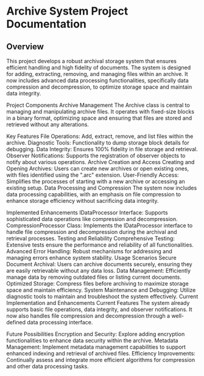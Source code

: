 # Archive System Project Documentation
## Overview
This project develops a robust archival storage system that ensures efficient handling and high fidelity of documents. The system is designed for adding, extracting, removing, and managing files within an archive. It now includes advanced data processing functionalities, specifically data compression and decompression, to optimize storage space and maintain data integrity.

Project Components
Archive Management
The Archive class is central to managing and manipulating archive files. It operates with fixed-size blocks in a binary format, optimizing space and ensuring that files are stored and retrieved without any alterations.

Key Features
File Operations: Add, extract, remove, and list files within the archive.
Diagnostic Tools: Functionality to dump storage block details for debugging.
Data Integrity: Ensures 100% fidelity in file storage and retrieval.
Observer Notifications: Supports the registration of observer objects to notify about various operations.
Archive Creation and Access
Creating and Opening Archives: Users can create new archives or open existing ones, with files identified using the ".arc" extension.
User-Friendly Access: Simplifies the processes of starting with a new archive or accessing an existing setup.
Data Processing and Compression
The system now includes data processing capabilities, with an emphasis on file compression to enhance storage efficiency without sacrificing data integrity.

Implemented Enhancements
IDataProcessor Interface: Supports sophisticated data operations like compression and decompression.
CompressionProcessor Class: Implements the IDataProcessor interface to handle file compression and decompression during the archival and retrieval processes.
Testing and Reliability
Comprehensive Testing: Extensive tests ensure the performance and reliability of all functionalities.
Advanced Error Handling: Robust mechanisms for addressing and managing errors enhance system stability.
Usage Scenarios
Secure Document Archival: Users can archive documents securely, ensuring they are easily retrievable without any data loss.
Data Management: Efficiently manage data by removing outdated files or listing current documents.
Optimized Storage: Compress files before archiving to maximize storage space and maintain efficiency.
System Maintenance and Debugging: Utilize diagnostic tools to maintain and troubleshoot the system effectively.
Current Implementation and Enhancements
Current Features
The system already supports basic file operations, data integrity, and observer notifications. It now also handles file compression and decompression through a well-defined data processing interface.

Future Possibilities
Encryption and Security: Explore adding encryption functionalities to enhance data security within the archive.
Metadata Management: Implement metadata management capabilities to support enhanced indexing and retrieval of archived files.
Efficiency Improvements: Continually assess and integrate more efficient algorithms for compression and other data processing tasks.
